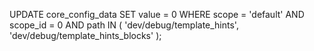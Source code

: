 UPDATE core_config_data
SET value = 0
WHERE scope = 'default' AND scope_id = 0 AND path IN (
    'dev/debug/template_hints',
    'dev/debug/template_hints_blocks'
);
